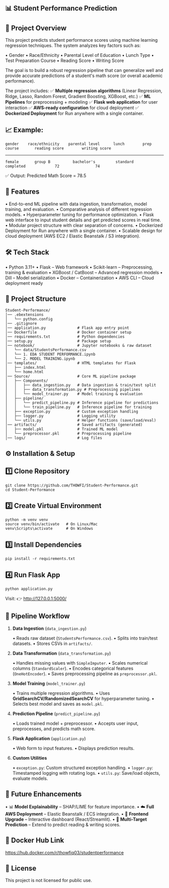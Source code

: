 ## 📊 Student Performance Prediction

## 📌 Project Overview

  This project predicts student performance scores using machine learning regression techniques.
The system analyzes key factors such as:

  • Gender
  • Race/Ethnicity
  • Parental Level of Education
  • Lunch Type
  • Test Preparation Course
  • Reading Score
  • Writing Score

The goal is to build a robust regression pipeline that can generalize well and provide accurate predictions of a student's math score (or overall academic performance).

The project includes:
✅ **Multiple regression algorithms** (Linear Regression, Ridge, Lasso, Random Forest, Gradient Boosting, XGBoost, etc.)
✅ **ML Pipelines** for preprocessing + modeling
✅ **Flask web application** for user interaction
✅ **AWS-ready configuration** for cloud deployment
✅ **Dockerized Deployment** for Run anywhere with a single container.

## 📈 Example:

    gender	  race/ethnicity	parental level	    lunch	     prep course	   reading score    	writing score
   ____________________________________________________________________________________________________________
    female	     group B	      bachelor's	     standard	    completed	          72	            74

✅ Output: Predicted Math Score = 78.5

## 🚀 Features

• End-to-end ML pipeline with data ingestion, transformation, model training, and evaluation.
• Comparative analysis of different regression models.
• Hyperparameter tuning for performance optimization.
• Flask web interface to input student details and get predicted scores in real time.
• Modular project structure with clear separation of concerns.
• Dockerized Deployment for Run anywhere with a single container.
• Scalable design for cloud deployment (AWS EC2 / Elastic Beanstalk / S3 integration).

## 🛠️ Tech Stack

• Python 3.11+
• Flask – Web framework
• Scikit-learn – Preprocessing, training & evaluation
• XGBoost / CatBoost – Advanced regression models
• Dill – Model serialization
• Docker – Containerization
• AWS CLI – Cloud deployment ready

## 📂 Project Structure

    Student-Performance/
    │── .ebextensions
    │   └── python.config
    │── .gitignore
    │── application.py              # Flask app entry point
    │── Dockerfile                  # Docker container setup
    │── requirements.txt            # Python dependencies
    │── setup.py                    # Package setup
    │── notebook/                   # Jupyter notebooks & raw dataset
    │   └── data/StudentsPerformance.csv
    │   └── 1. EDA STUDENT PERFORMANCE.ipynb
    │   └── 2. MODEL TRAINING.ipynb
    │── templates/                  # HTML templates for Flask
    │   ├── index.html
    │   └── home.html
    │── Source/                     # Core ML pipeline package
    │   ├── Components/
    │   │   ├── data_ingestion.py   # Data ingestion & train/test split
    │   │   ├── data_transformation.py # Preprocessing pipelines
    │   │   └── model_trainer.py    # Model training & evaluation
    │   ├── pipeline/
    │   │   └── predict_pipeline.py # Inference pipeline for predictions
    │   │   └── train_pipeline.py   # Inference pipeline for training
    │   ├── exception.py            # Custom exception handling
    │   ├── logger.py               # Logging utility
    │   └── utils.py                # Helper functions (save/load/eval)
    │── artifacts/                  # Saved artifacts (generated)
    │   ├── model.pkl               # Trained ML model
    │   └── preprocessor.pkl        # Preprocessing pipeline
    │── logs/                       # Log files


## ⚙️ Installation & Setup

## 1️⃣ Clone Repository

    git clone https://github.com/THOWFI/Student-Performance.git
    cd Student-Performance

## 2️⃣ Create Virtual Environment

    python -m venv venv
    source venv/bin/activate   # On Linux/Mac
    venv\Scripts\activate      # On Windows

## 3️⃣ Install Dependencies

    pip install -r requirements.txt

## 4️⃣ Run Flask App

    python application.py


Visit:
👉 http://127.0.0.1:5000/

## 🧩 Pipeline Workflow

1. **Data Ingestion** (`data_ingestion.py`)

   • Reads raw dataset (`StudentsPerformance.csv`).
   • Splits into train/test datasets.
   • Stores CSVs in `artifacts/`.

2. **Data Transformation** (`data_transformation.py`)

   • Handles missing values with `SimpleImputer`.
   • Scales numerical columns (`StandardScaler`).
   • Encodes categorical features (`OneHotEncoder`).
   • Saves preprocessing pipeline as `preprocessor.pkl`.

3. **Model Training** (`model_trainer.py`)

   • Trains multiple regression algorithms.
   • Uses **GridSearchCV/RandomizedSearchCV** for hyperparameter tuning.
   • Selects best model and saves as `model.pkl`.

4. **Prediction Pipeline** (`predict_pipeline.py`)

   • Loads trained model + preprocessor.
   • Accepts user input, preprocesses, and predicts math score.

5. **Flask Application** (`application.py`)

   • Web form to input features.
   • Displays prediction results.

6. **Custom Utilities**

   • `exception.py`: Custom structured exception handling.
   • `logger.py`: Timestamped logging with rotating logs.
   • `utils.py`: Save/load objects, evaluate models.

## 🔮 Future Enhancements

• 📊 **Model Explainability** – SHAP/LIME for feature importance.
• ☁️ **Full AWS Deployment** – Elastic Beanstalk / ECS integration.
• 📱 **Frontend Upgrade** – Interactive dashboard (React/Streamlit).
• 🎯 **Multi-Target Prediction** – Extend to predict reading & writing scores.

## 🐳 Docker Hub Link

https://hub.docker.com/r/thowfiq03/studentperformance


## 📜 License

This project is not licensed for public use.
